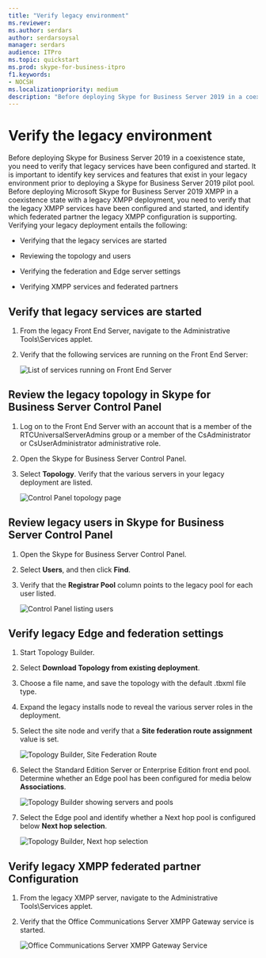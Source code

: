 ```yaml
---
title: "Verify legacy environment"
ms.reviewer: 
ms.author: serdars
author: serdarsoysal
manager: serdars
audience: ITPro
ms.topic: quickstart
ms.prod: skype-for-business-itpro
f1.keywords:
- NOCSH
ms.localizationpriority: medium
description: "Before deploying Skype for Business Server 2019 in a coexistence state, you need to verify that legacy services have been configured and started. It is important to identify key services and features that exist in your legacy environment, prior to deploying a Skype for Business Server 2019 pilot pool. Before deploying Microsoft Skype for Business Server 2019 XMPP in a coexistence state with a legacy XMPP deployment, you need to verify the legacy XMPP services have been configured and started, and identify which federated partner the legacy XMPP configuration is supporting."
---
```


# Verify the legacy environment

Before deploying Skype for Business Server 2019 in a coexistence state, you need to verify that legacy services have been configured and started. It is important to identify key services and features that exist in your legacy environment prior to deploying a Skype for Business Server 2019 pilot pool. Before deploying Microsoft Skype for Business Server 2019 XMPP in a coexistence state with a legacy XMPP deployment, you need to verify that the legacy XMPP services have been configured and started, and identify which federated partner the legacy XMPP configuration is supporting. Verifying your legacy deployment entails the following:
  
- Verifying that the legacy services are started
    
- Reviewing the topology and users
    
- Verifying the federation and Edge server settings
    
- Verifying XMPP services and federated partners
    
## Verify that legacy services are started

1. From the legacy Front End Server, navigate to the Administrative Tools\Services applet.
    
2. Verify that the following services are running on the Front End Server:
    
     ![List of services running on Front End Server](../media/migration_lyncserver_config_w14_services.jpg)
  
## Review the legacy topology in Skype for Business Server Control Panel

1. Log on to the Front End Server with an account that is a member of the RTCUniversalServerAdmins group or a member of the CsAdministrator or CsUserAdministrator administrative role.
    
2. Open the Skype for Business Server Control Panel.
    
3. Select **Topology**. Verify that the various servers in your legacy deployment are listed.
    
     ![Control Panel topology page](../media/migration_lyncserver_2010_topology.JPG)
  
## Review legacy users in Skype for Business Server Control Panel

1. Open the Skype for Business Server Control Panel.
    
2. Select **Users**, and then click **Find**.
    
3. Verify that the **Registrar Pool** column points to the legacy pool for each user listed. 
    
     ![Control Panel listing users](../media/migration_lyncserver_2010_allusers.JPG)
  
## Verify legacy Edge and federation settings

1. Start Topology Builder.
    
2. Select **Download Topology from existing deployment**.
    
3. Choose a file name, and save the topology with the default .tbxml file type.
    
4. Expand the legacy installs node to reveal the various server roles in the deployment.
    
5. Select the site node and verify that a **Site federation route assignment** value is set. 
    
     ![Topology Builder, Site Federation Route](../media/migration_lyncserver_w14_federation.jpg)
  
6. Select the Standard Edition Server or Enterprise Edition front end pool. Determine whether an Edge pool has been configured for media below **Associations**. 
    
     ![Topology Builder showing servers and pools](../media/migration_lyncserver_w14_edgepool_media.jpg)
  
7. Select the Edge pool and identify whether a Next hop pool is configured below **Next hop selection**.
    
     ![Topology Builder, Next hop selection](../media/migration_lyncserver_w14_nexthop.jpg)
  
## Verify legacy XMPP federated partner Configuration

1. From the legacy XMPP server, navigate to the Administrative Tools\Services applet.
    
2. Verify that the Office Communications Server XMPP Gateway service is started. 
    
     ![Office Communications Server XMPP Gateway Service](../media/migration_lyncserver_15_xmpp_legacyservicesstarted.JPG)
  

